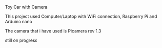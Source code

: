 Toy Car with Camera

This project used Computer/Laptop with WiFi connection, Raspberry Pi
and Arduino nano

The camera that i have used is Picamera rev 1.3

still on progress
